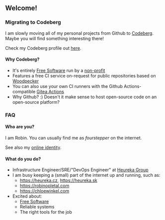 ## Welcome!

### Migrating to Codeberg

I am slowly moving all of my personal projects from Github to [Codeberg](https://codeberg.org/). Maybe you will find something interesting there!

Check my Codeberg profile out [here](https://codeberg.org/fourstepper).

#### Why Codeberg?

- It's entirely [Free Software](https://writefreesoftware.org/learn) run by a [non-profit](https://docs.codeberg.org/getting-started/what-is-codeberg/#what-is-codeberg-e.v.%3F)
- Features a free CI service on-request for public repositories based on [Woodpecker](https://woodpecker-ci.org/)
- You can also use your own CI runners with the Github Actions-compatible [Gitea Actions](https://docs.gitea.com/usage/actions/overview)
- Why Github? :) Doesn't it make sense to host open-source code on an open-source platform?

### FAQ

#### Who are you?

I am Robin. You can usually find me as _fourstepper_ on the internet.

See also my [online identity](https://keyoxide.org/me%40robinopletal.com).

#### What do you do?

- Infrastructure Engineer/SRE/"DevOps Engineer" at [Heureka Group](https://heureka.group/cz-en/)
- I am busy keeping a (small) part of the internet up and running, such as:
  - https://heureka.cz, https://heureka.sk
  - https://robinopletal.com
  - https://chloewinkel.com
- Excited about:
  - [Free Software](https://writefreesoftware.org/learn)
  - Reliable systems
  - The right tools for the job
